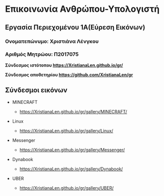 # Επικοινωνία Ανθρώπου-Υπολογιστή
## Εργασία Περιεχομένου 1Α(Εύρεση Εικόνων)
### Ονοματεπώνυμο: Χριστιάνα Λένγκου
### Αριθμός Μητρώου: Π2017075

**Σύνδεσμος ιστότοπου https://XristianaLen.github.io/gr/**

**Σύνδεσμος αποθετηρίου https://github.com/XristianaLen/gr**


## Σύνδεσμοι εικόνων

* MINECRAFT

  * https://XristianaLen.github.io/gr/gallery/MINECRAFT/

* Linux

  * https://XristianaLen.github.io/gr/gallery/Linux/

* Messenger

  * https://XristianaLen.github.io/gr/gallery/Messenger/

* Dynabook

  * https://XristianaLen.github.io/gr/gallery/Dynabook/

* UBER

  * https://XristianaLen.github.io/gr/gallery/UBER/
